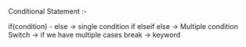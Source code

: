 Conditional Statement :-

if(condition) - else -> single condition 
if elseif else -> Multiple condition
Switch -> if we have multiple cases 
break -> keyword